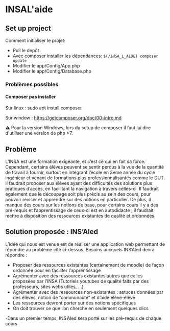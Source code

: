 # INSAL'aide
## Set up project
Comment initialiser le projet:
* Pull le depôt
* Avec composer installer les dépendances: ```$(/INSA_L_AIDE) composer update```
* Modifier le app/Config/App.php
* Modifier le app/Config/Database.php

### Problèmes possibles

#### Composer pas installer
Sur linux : sudo apt install composer

Sur window : https://getcomposer.org/doc/00-intro.md

⚠️ Pour la version Windows, lors du setup de composer il faut lui dire d'utiliser une version de php >7.

## Problème

L’INSA est une formation exigeante, et c’est ce qui en fait sa force. Cependant, certains élèves peuvent se sentir perdus à la vue de la quantité de travail à fournir, surtout en intégrant l’école en 3eme année du cycle ingénieur et venant de formations plus professionnalisantes comme le DUT. Il faudrait proposer aux élèves ayant des difficultés des solutions plus pratiques d’accès, en facilitant la navigation à travers celles-ci. Il faudrait également que le découpage soit plus précis au sein des cours, pour pouvoir réviser et apprendre sur des notions en particulier. 
De plus, il manque des cours sur les notions de base, pour certains cours il y a des pré-requis et l’apprentissage de ceux-ci est en autodidacte ; il faudrait mettre à disposition des ressources existantes de qualité et ordonnées.

## Solution proposée : INS’Aled 
L’idée qui nous est venue est de réaliser une application web permettant de répondre au problème cité ci-dessus. 
Besoins auxquels INS’Aled devra répondre :

* Proposer des ressources existantes (certainement de moodle) de façon ordonnée pour en faciliter l’apprentissage
* Agrémenter avec des ressources existantes autres que celles proposées par l’INSA (Tutoriels youtubes de qualité faits par des professeurs, sites webs utiles, …)
* Agrémenter avec des ressources non-existantes : astuces données par des élèves, notion de “communauté” et d’aide élève-élève
* Les ressources devront porter sur des notions spécifiques
* On doit trouver ce que l’on cherche en seulement quelques clics

-Dans un premier temps, INS’Aled sera porté sur les pré-requis de chaque cours
